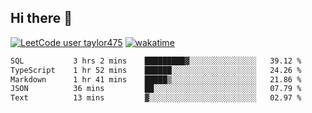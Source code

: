 ## Hi there 👋

[![LeetCode user taylor475](https://img.shields.io/badge/dynamic/json?style=for-the-badge&labelColor=black&color=%23ffa116&label=Solved&query=solvedOverTotal&url=https%3A%2F%2Fleetcode-badge.vercel.app%2Fapi%2Fusers%2Ftaylor475&logo=leetcode&logoColor=yellow)](https://leetcode.com/taylor475/)
[![wakatime](https://wakatime.com/badge/user/8c6aced9-f66a-452f-8802-5d7239ce5c50.svg)](https://wakatime.com/@8c6aced9-f66a-452f-8802-5d7239ce5c50)

<!--START_SECTION:waka-->

```txt
SQL           3 hrs 2 mins    █████████▓░░░░░░░░░░░░░░░   39.12 %
TypeScript    1 hr 52 mins    ██████░░░░░░░░░░░░░░░░░░░   24.26 %
Markdown      1 hr 41 mins    █████▒░░░░░░░░░░░░░░░░░░░   21.86 %
JSON          36 mins         ██░░░░░░░░░░░░░░░░░░░░░░░   07.79 %
Text          13 mins         ▓░░░░░░░░░░░░░░░░░░░░░░░░   02.97 %
```

<!--END_SECTION:waka-->

<!--
**taylor475/taylor475** is a _special_ repository because its `README.md` (this file) appears on your GitHub profile.
